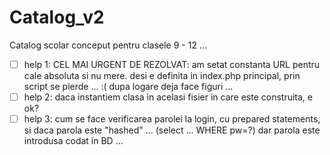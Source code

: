# Catalog_v2
Catalog scolar conceput pentru clasele 9 - 12 ...
- [ ] help 1: CEL MAI URGENT DE REZOLVAT: am setat constanta URL pentru cale absoluta si nu mere. desi e definita in index.php principal, prin script se pierde ... :( dupa logare deja face figuri ...
- [ ] help 2: daca instantiem clasa in acelasi fisier in care este construita, e ok?
- [ ] help 3: cum se face verificarea parolei la login, cu prepared statements, si daca parola este "hashed" ... (select ... WHERE pw=?) dar parola este introdusa codat in BD ...
